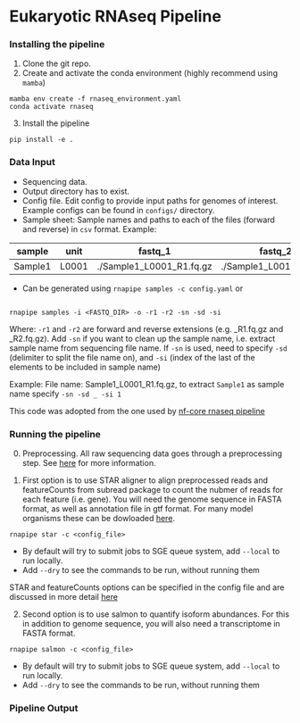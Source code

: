 # Eukaryotic RNAseq Pipeline

### Installing the pipeline

1. Clone the git repo.
2. Create and activate the conda environment (highly recommend using `mamba`)

```shell
mamba env create -f rnaseq_environment.yaml
conda activate rnaseq
```
3. Install the pipeline

```shell
pip install -e .
```

### Data Input

- Sequencing data.
- Output directory has to exist.
- Config file. Edit config to provide input paths for genomes of interest. Example configs can be found in `configs/` directory.
- Sample sheet: Sample names and paths to each of the files (forward and reverse) in `csv` format. 
Example:

| sample  | unit  | fastq_1                  | fastq_2                 |
|---------|-------|--------------------------|-------------------------|
| Sample1 | L0001 | ./Sample1_L0001_R1.fq.gz | ./Sample1_L001_R2.fq.gz |


- Can be generated using `rnapipe samples -c config.yaml` or

```shell

rnapipe samples -i <FASTQ_DIR> -o -r1 -r2 -sn -sd -si 

```
Where:
`-r1` and `-r2` are forward and reverse extensions (e.g. _R1.fq.gz and _R2.fq.gz). Add `-sn` if you want to clean up the sample name, i.e. extract sample name from sequencing file name.
If `-sn` is used, need to specify `-sd` (delimiter to split the file name on), and `-si` (index of the last of the elements to be included in sample name)

Example: File name: Sample1_L0001_R1.fq.gz, to extract `Sample1` as sample name specify `-sn -sd _ -si 1`

This code was adopted from the one used by [nf-core rnaseq pipeline](https://github.com/nf-core/rnaseq/blob/master/bin/fastq_dir_to_samplesheet.py)


### Running the pipeline
0. Preprocessing. All raw sequencing data goes through a preprocessing step. See [here](https://methods-in-microbiomics.readthedocs.io/en/latest/preprocessing/preprocessing.html) for more information.

1. First option is to use STAR aligner to align preprocessed reads and featureCounts from subread package to count the nubmer of reads for each feature (i.e. gene).
You will need the genome sequence in FASTA format, as well as annotation file in gtf format. For many model organisms these can be dowloaded [here]().

```shell
rnapipe star -c <config_file>
```
- By default will try to submit jobs to SGE queue system, add `--local` to run locally. 
- Add `--dry` to see the commands to be run, without running them


STAR and featureCounts options can be specified in the config file and are discussed in more detail [here](https://methods-in-microbiomics.readthedocs.io/en/latest/transcriptomics/transcriptomics.html)

2. Second option is to use salmon to quantify isoform abundances. For this in addition to genome sequence, you will also need a transcriptome in FASTA format. 


```shell
rnapipe salmon -c <config_file>
```

- By default will try to submit jobs to SGE queue system, add `--local` to run locally. 
- Add `--dry` to see the commands to be run, without running them


### Pipeline Output